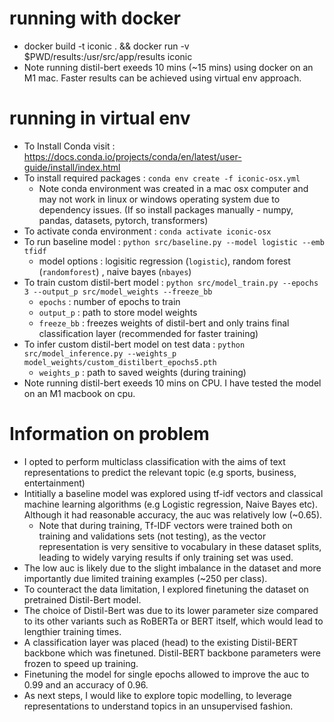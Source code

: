 # running with docker
- docker build -t iconic . && docker run -v $PWD/results:/usr/src/app/results iconic
- Note running distil-bert exeeds 10 mins (~15 mins) using docker on an M1 mac. Faster results can be achieved using  virtual env approach. 

# running in virtual env
- To Install Conda visit : https://docs.conda.io/projects/conda/en/latest/user-guide/install/index.html
- To install required packages : `conda env create -f iconic-osx.yml`
    - Note conda environment was created in a mac osx computer and may not work in linux or windows operating system due to dependency issues. (If so install packages manually - numpy, pandas, datasets, pytorch, transformers)
- To activate conda environment : `conda activate iconic-osx`
- To run baseline model : `python src/baseline.py --model logistic --emb tfidf`
    -  model options : logisitic regression (`logistic`), random forest (`randomforest`) , naive bayes (`nbayes`)
- To train custom distil-bert model : `python src/model_train.py --epochs 3 --output_p src/model_weights --freeze_bb`
    - `epochs` : number of epochs to train
    - `output_p` : path to store model weights
    - `freeze_bb` : freezes weights of distil-bert and only trains final classification layer (recommended for faster training)
- To infer custom distil-bert model on test data : `python src/model_inference.py --weights_p model_weights/custom_distilbert_epochs5.pth`
    - `weights_p` : path to saved weights (during training)
- Note running distil-bert exeeds 10 mins on CPU. I have tested the model on an M1 macbook on cpu. 

# Information on problem

- I opted to perform multiclass classification with the aims of text representations to predict the relevant topic (e.g sports, business, entertainment)
- Intitially a baseline model was explored using tf-idf vectors and classical machine learning algorithms (e.g Logistic regression, Naive Bayes etc). Although it had reasonable accuracy, the auc was relatively low (~0.65).
    - Note that during training, Tf-IDF vectors were trained both on training and validations sets (not testing), as the vector representation is very sensitive to vocabulary in these dataset splits, leading to widely varying results if only training set was used.
- The low auc is likely due to the slight imbalance in the dataset and more importantly due limited training examples (~250 per class).
- To counteract the data limitation, I explored finetuning the dataset on pretrained Distil-Bert model.
- The choice of Distil-Bert was due to its lower parameter size compared to its other variants such as RoBERTa or BERT itself, which would lead to lengthier training times.
- A  classification layer was placed (head) to the existing Distil-BERT backbone which was finetuned. Distil-BERT backbone parameters were frozen to speed up training.
- Finetuning the model for single epochs allowed to improve the auc to 0.99 and an accuracy of 0.96.
- As next steps, I would like to explore topic modelling, to leverage representations to understand topics in an unsupervised fashion. 

